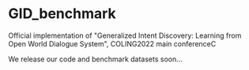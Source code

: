 # GID_benchmark
Official implementation of "Generalized Intent Discovery: Learning from Open World Dialogue System", COLING2022 main conferenceC

We release our code and benchmark datasets soon...
